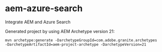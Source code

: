 # aem-azure-search
Integrate AEM and Azure Search

Generated project by using AEM Archetype version 21:

`mvn archetype:generate -DarchetypeGroupId=com.adobe.granite.archetypes -DarchetypeArtifactId=aem-project-archetype -DarchetypeVersion=21`
